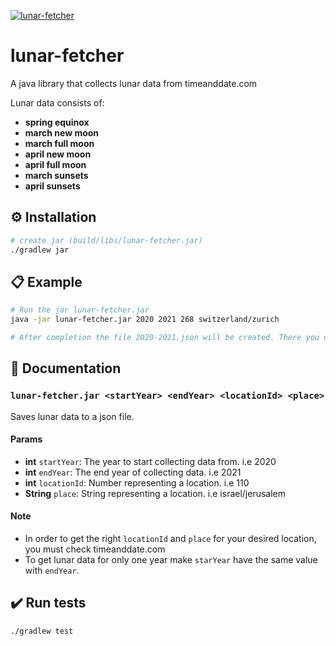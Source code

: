 [![lunar-fetcher](https://i.imgur.com/rUrs6xh.png)](#)

# lunar-fetcher
A java library that collects lunar data from timeanddate.com  

Lunar data consists of:
- **spring equinox**
- **march new moon**
- **march full moon**
- **april new moon**
- **april full moon**
- **march sunsets**
- **april sunsets**

## :gear: Installation

```sh
# create jar (build/libs/lunar-fetcher.jar)
./gradlew jar
```

## :clipboard: Example
```sh
# Run the jar lunar-fetcher.jar
java -jar lunar-fetcher.jar 2020 2021 268 switzerland/zurich

# After completion the file 2020-2021.json will be created. There you can find all lunar data for specified years.
```

## :memo: Documentation
### `lunar-fetcher.jar <startYear> <endYear> <locationId> <place>`
Saves lunar data to a json file.

#### Params
- **int** `startYear`: The year to start collecting data from. i.e 2020
- **int** `endYear`: The end year of collecting data. i.e 2021
- **int** `locationId`: Number representing a location. i.e 110
- **String** `place`: String representing a location. i.e israel/jerusalem

#### Note 
- In order to get the right `locationId` and `place` for your desired location, you must check timeanddate.com
- To get lunar data for only one year make `starYear` have the same value with `endYear`.


## :heavy_check_mark: Run tests
```sh
./gradlew test
```
